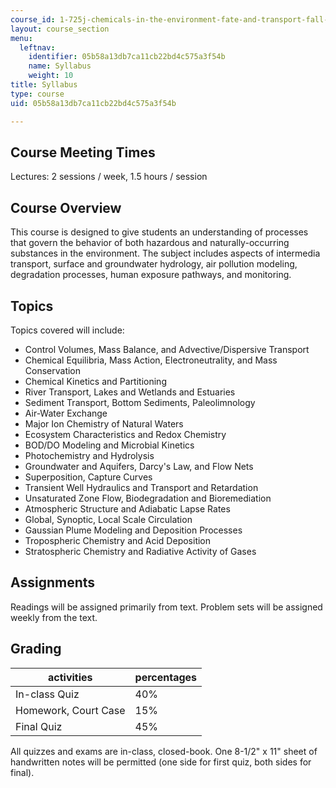 ```yaml
---
course_id: 1-725j-chemicals-in-the-environment-fate-and-transport-fall-2004
layout: course_section
menu:
  leftnav:
    identifier: 05b58a13db7ca11cb22bd4c575a3f54b
    name: Syllabus
    weight: 10
title: Syllabus
type: course
uid: 05b58a13db7ca11cb22bd4c575a3f54b

---
```


Course Meeting Times
--------------------

Lectures: 2 sessions / week, 1.5 hours / session

Course Overview
---------------

This course is designed to give students an understanding of processes that govern the behavior of both hazardous and naturally-occurring substances in the environment. The subject includes aspects of intermedia transport, surface and groundwater hydrology, air pollution modeling, degradation processes, human exposure pathways, and monitoring.

Topics
------

Topics covered will include:

*   Control Volumes, Mass Balance, and Advective/Dispersive Transport
*   Chemical Equilibria, Mass Action, Electroneutrality, and Mass Conservation
*   Chemical Kinetics and Partitioning
*   River Transport, Lakes and Wetlands and Estuaries
*   Sediment Transport, Bottom Sediments, Paleolimnology
*   Air-Water Exchange
*   Major Ion Chemistry of Natural Waters
*   Ecosystem Characteristics and Redox Chemistry
*   BOD/DO Modeling and Microbial Kinetics
*   Photochemistry and Hydrolysis
*   Groundwater and Aquifers, Darcy's Law, and Flow Nets
*   Superposition, Capture Curves
*   Transient Well Hydraulics and Transport and Retardation
*   Unsaturated Zone Flow, Biodegradation and Bioremediation
*   Atmospheric Structure and Adiabatic Lapse Rates
*   Global, Synoptic, Local Scale Circulation
*   Gaussian Plume Modeling and Deposition Processes
*   Tropospheric Chemistry and Acid Deposition
*   Stratospheric Chemistry and Radiative Activity of Gases

Assignments
-----------

Readings will be assigned primarily from text. Problem sets will be assigned weekly from the text.

Grading
-------

| activities | percentages |
| --- | --- |
| In-class Quiz | 40% |
| Homework, Court Case | 15% |
| Final Quiz | 45% 

All quizzes and exams are in-class, closed-book. One 8-1/2" x 11" sheet of handwritten notes will be permitted (one side for first quiz, both sides for final).